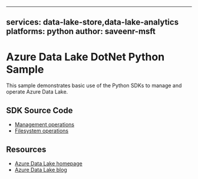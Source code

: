 
---
services: data-lake-store,data-lake-analytics
platforms: python
author: saveenr-msft
---

# Azure Data Lake DotNet Python Sample

This sample demonstrates basic use of the Python SDKs to manage and operate Azure Data Lake.

## SDK Source Code
* [Management operations](https://github.com/Azure/azure-sdk-for-python/tree/master/azure-mgmt-datalake-store)
* [Filesystem operations](https://github.com/Azure/azure-data-lake-store-python/blob/master/azure/datalake/store/)

## Resources

* [Azure Data Lake homepage](http://azure.github.io/AzureDataLake/)
* [Azure Data Lake blog](http://aka.ms/adlblog)

